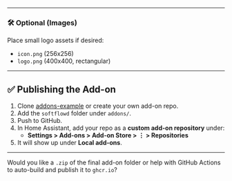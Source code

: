 
---

### 🛠️ Optional (Images)

Place small logo assets if desired:
- `icon.png` (256x256)
- `logo.png` (400x400, rectangular)

---

## ✅ Publishing the Add-on

1. Clone [addons-example](https://github.com/home-assistant/addons-example) or create your own add-on repo.
2. Add the `softflowd` folder under `addons/`.
3. Push to GitHub.
4. In Home Assistant, add your repo as a **custom add-on repository** under:
   - **Settings > Add-ons > Add-on Store > ⋮ > Repositories**
5. It will show up under **Local add-ons**.

---

Would you like a `.zip` of the final add-on folder or help with GitHub Actions to auto-build and publish it to `ghcr.io`?
